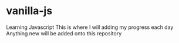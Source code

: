 # vanilla-js
Learning Javascript
This is where I will adding my progress each day
Anything new will be added onto this repository
